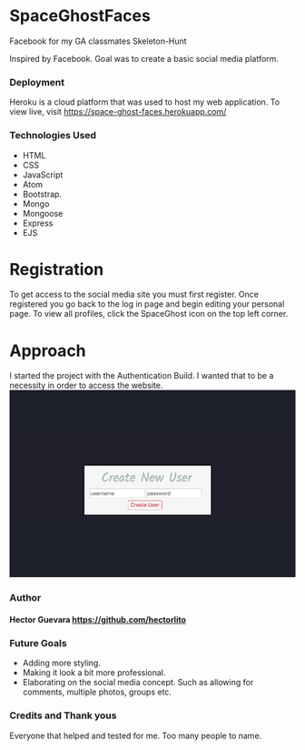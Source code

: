 # SpaceGhostFaces
Facebook for my GA classmates
Skeleton-Hunt

Inspired by Facebook. Goal was to create a basic social media platform.

### Deployment

Heroku is a cloud platform that was used to host my web application. To view live, visit https://space-ghost-faces.herokuapp.com/

### Technologies Used

- HTML
- CSS
- JavaScript
- Atom
- Bootstrap.
- Mongo
- Mongoose
- Express
- EJS

# Registration
To get access to the social media site you must first register.
Once registered you go back to the log in page and begin editing your personal page.
To view all profiles, click the SpaceGhost icon on the top left corner.

# Approach

I started the project with the Authentication Build. I wanted that to be a necessity in order to access the website.
![Registration Page](public/images/register.png)

### Author

#### Hector Guevara https://github.com/hectorlito

### Future Goals
- Adding more styling.
- Making it look a bit more professional.
- Elaborating on the social media concept. Such as allowing for comments, multiple photos, groups etc.


### Credits and Thank yous

Everyone that helped and tested for me. Too many people to name.
